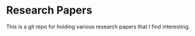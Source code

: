 # Research Papers

This is a git repo for holding various research papers that I find interesting.

